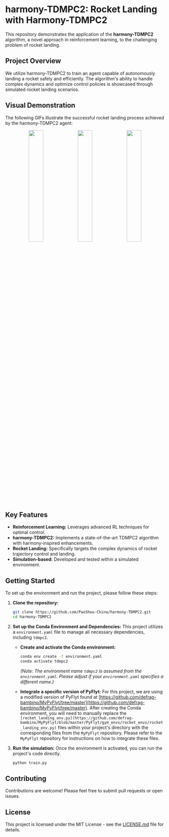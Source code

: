 # harmony-TDMPC2: Rocket Landing with Harmony-TDMPC2

This repository demonstrates the application of the **harmony-TDMPC2** algorithm, a novel approach in reinforcement learning, to the challenging problem of rocket landing.

## Project Overview

We utilize harmony-TDMPC2 to train an agent capable of autonomously landing a rocket safely and efficiently. The algorithm's ability to handle complex dynamics and optimize control policies is showcased through simulated rocket landing scenarios.

## Visual Demonstration

The following GIFs illustrate the successful rocket landing process achieved by the harmony-TDMPC2 agent:

<p align="center">
  <img src="https://github.com/PaoShou-China/harmony-TDMPC2/blob/main/video/1.gif" width="30%"/>
  <img src="https://github.com/PaoShou-China/harmony-TDMPC2/blob/main/video/2.gif" width="30%"/>
  <img src="https://github.com/PaoShou-China/harmony-TDMPC2/blob/main/video/3.gif" width="30%"/>
</p>

## Key Features

*   **Reinforcement Learning:** Leverages advanced RL techniques for optimal control.
*   **harmony-TDMPC2:** Implements a state-of-the-art TDMPC2 algorithm with harmony-inspired enhancements.
*   **Rocket Landing:** Specifically targets the complex dynamics of rocket trajectory control and landing.
*   **Simulation-based:** Developed and tested within a simulated environment.

## Getting Started

To set up the environment and run the project, please follow these steps:

1.  **Clone the repository:**
    ```bash
    git clone https://github.com/PaoShou-China/harmony-TDMPC2.git
    cd harmony-TDMPC2
    ```

2.  **Set up the Conda Environment and Dependencies:**
    This project utilizes a `environment.yaml` file to manage all necessary dependencies, including `tdmpc2`.

    *   **Create and activate the Conda environment:**
        ```bash
        conda env create -f environment.yaml
        conda activate tdmpc2
        ```
        *(Note: The environment name `tdmpc2` is assumed from the `environment.yaml`. Please adjust if your `environment.yaml` specifies a different name.)*

    *   **Integrate a specific version of PyFlyt:**
        For this project, we are using a modified version of PyFlyt found at [https://github.com/defrag-bambino/MyPyFlyt/tree/master](https://github.com/defrag-bambino/MyPyFlyt/tree/master).
        After creating the Conda environment, you will need to manually replace the `[rocket_landing_env.py](https://github.com/defrag-bambino/MyPyFlyt/blob/master/PyFlyt/gym_envs/rocket_envs/rocket_landing_env.py)` files within your project's directory with the corresponding files from the `MyPyFlyt` repository. Please refer to the `MyPyFlyt` repository for instructions on how to integrate these files.

3.  **Run the simulation:**
    Once the environment is activated, you can run the project's code directly.
    ```bash
    python train.py
    ```

## Contributing

Contributions are welcome! Please feel free to submit pull requests or open issues.

## License

This project is licensed under the MIT License - see the [LICENSE.md](LICENSE.md) file for details.
